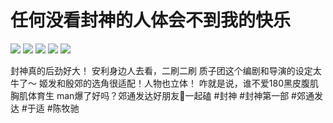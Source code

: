 # 任何没看封神的人体会不到我的快乐

![](img/256e4b83-3c43-49f2-adf3-817e04a1c7d0.jpg)
![](img/75bf3a9e-e1c6-40cc-b30e-c1f3749095ab.jpg)
![](img/c628945f-af5b-4024-9fa7-97fa3cdd53d1.jpg)
![](img/7b8bc78f-cf5d-40ac-85e5-83a969c1a10c.jpg)
![](img/f44bb4ec-0683-462a-a75f-f568274a354b.jpg)

封神真的后劲好大！
安利身边人去看，二刷二刷
质子团这个编剧和导演的设定太牛了～
姬发和殷郊的选角很适配！人物也立体！
咋就是说，谁不爱180黑皮腹肌胸肌体育生
man爆了好吗？郊通发达好朋友👭一起磕
#封神 #封神第一部 #郊通发达 #于适 #陈牧驰